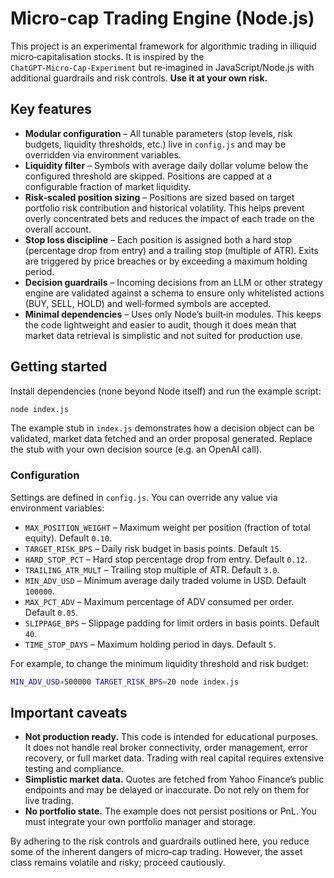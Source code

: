 # Micro‑cap Trading Engine (Node.js)

This project is an experimental framework for algorithmic trading in
illiquid micro‑capitalisation stocks. It is inspired by the
`ChatGPT‑Micro‑Cap‑Experiment` but re‑imagined in JavaScript/Node.js with
additional guardrails and risk controls. **Use it at your own risk.**

## Key features

- **Modular configuration** – All tunable parameters (stop levels,
  risk budgets, liquidity thresholds, etc.) live in `config.js` and
  may be overridden via environment variables.
- **Liquidity filter** – Symbols with average daily dollar volume
  below the configured threshold are skipped. Positions are capped at
  a configurable fraction of market liquidity.
- **Risk‑scaled position sizing** – Positions are sized based on
  target portfolio risk contribution and historical volatility. This
  helps prevent overly concentrated bets and reduces the impact of
  each trade on the overall account.
- **Stop loss discipline** – Each position is assigned both a hard
  stop (percentage drop from entry) and a trailing stop (multiple of
  ATR). Exits are triggered by price breaches or by exceeding a
  maximum holding period.
- **Decision guardrails** – Incoming decisions from an LLM or other
  strategy engine are validated against a schema to ensure only
  whitelisted actions (BUY, SELL, HOLD) and well‑formed symbols are
  accepted.
- **Minimal dependencies** – Uses only Node’s built‑in modules. This
  keeps the code lightweight and easier to audit, though it does mean
  that market data retrieval is simplistic and not suited for
  production use.

## Getting started

Install dependencies (none beyond Node itself) and run the example
script:

```sh
node index.js
```

The example stub in `index.js` demonstrates how a decision object can
be validated, market data fetched and an order proposal generated.
Replace the stub with your own decision source (e.g. an OpenAI
call).

### Configuration

Settings are defined in `config.js`. You can override any value via
environment variables:

- `MAX_POSITION_WEIGHT` – Maximum weight per position (fraction of
  total equity). Default `0.10`.
- `TARGET_RISK_BPS` – Daily risk budget in basis points. Default
  `15`.
- `HARD_STOP_PCT` – Hard stop percentage drop from entry. Default
  `0.12`.
- `TRAILING_ATR_MULT` – Trailing stop multiple of ATR. Default `3.0`.
- `MIN_ADV_USD` – Minimum average daily traded volume in USD.
  Default `100000`.
- `MAX_PCT_ADV` – Maximum percentage of ADV consumed per order.
  Default `0.05`.
- `SLIPPAGE_BPS` – Slippage padding for limit orders in basis points.
  Default `40`.
- `TIME_STOP_DAYS` – Maximum holding period in days. Default `5`.

For example, to change the minimum liquidity threshold and risk
budget:

```sh
MIN_ADV_USD=500000 TARGET_RISK_BPS=20 node index.js
```

## Important caveats

- **Not production ready.** This code is intended for educational
  purposes. It does not handle real broker connectivity, order
  management, error recovery, or full market data. Trading with
  real capital requires extensive testing and compliance.
- **Simplistic market data.** Quotes are fetched from Yahoo
  Finance’s public endpoints and may be delayed or inaccurate. Do
  not rely on them for live trading.
- **No portfolio state.** The example does not persist positions or
  PnL. You must integrate your own portfolio manager and storage.

By adhering to the risk controls and guardrails outlined here, you
reduce some of the inherent dangers of micro‑cap trading. However,
the asset class remains volatile and risky; proceed cautiously.